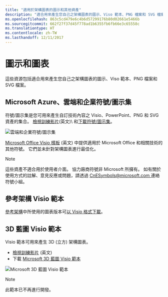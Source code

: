 ```yaml
---
title: "適用於架構圖表的圖示和其他資產"
description: "適合用來產生您自己之架構圖表的圖示、Viso 範本、PNG 檔案和 SVG 檔案"
ms.openlocfilehash: 863c5cd479e6c4b6d57299176b80d02661e5466b
ms.sourcegitcommit: 662f27f37d45f778ad1b6355fb6fb66e3c65558c
ms.translationtype: HT
ms.contentlocale: zh-TW
ms.lasthandoff: 12/11/2017
---
```

# <a name="icons-and-diagrams"></a>圖示和圖表

這些資源包括適合用來產生您自己之架構圖表的圖示、Viso 範本、PNG 檔案和 SVG 檔案。

## <a name="microsoft-azure-cloud-and-enterprise-symbolicon-set"></a>Microsoft Azure、雲端和企業符號/圖示集

符號/圖示集是您可用來產生自訂技術內容之 Visio、PowerPoint、PNG 和 SVG 資產的集合。
[檢視訓練影片](http://aka.ms/CnESymbolsVideo)\(英文)\ 和[下載符號/圖示集](http://aka.ms/CnESymbols)。 

![雲端和企業符號/圖示集](./_images/CnESymbols.png)

[Microsoft Office Visio 樣板](http://www.microsoft.com/en-us/download/details.aspx?id=35772) \(英文\) 中提供適用於 Microsoft Office 和相關技術的其他符號。 它們並未針對架構圖表進行最佳化。   

> [!NOTE]
> 這些資產不適合用於使用者介面。 協力廠商符號非 Microsoft 所擁有。
> 如有關於使用方式的註解、意見反應或問題，請透過 [CnESymbols@microsoft.com ](mailto:CnESymbols@microsoft.com) 連絡符號小組。

## <a name="reference-architectures-visio-template"></a>參考架構 Visio 範本 

[參考架構](../reference-architectures/index.md)中所使用的圖表版本可[以 Visio 格式下載](https://aka.ms/arch-diagrams)。

## <a name="3d-blueprint-visio-template"></a>3D 藍圖 Visio 範本

Visio 範本可用來產生 3D (立方) 架構圖表。

- [檢視訓練影片](http://aka.ms/3dBlueprintTemplateVideo) \(英文\) 
- 下載 [Microsoft 3D 藍圖 Visio 範本](http://aka.ms/3DBlueprintTemplate)

![Microsoft 3D 藍圖 Visio 範本](./_images/3DBlueprintVisioTemplate.png)

> [!NOTE]
> 此範本已不再進行開發。
